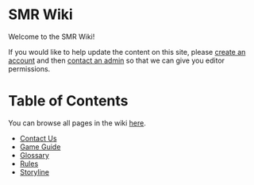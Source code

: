 <!-- TITLE: Home -->
<!-- SUBTITLE: A quick summary of Home -->

# SMR Wiki
Welcome to the SMR Wiki!

If you would like to help update the content on this site, please [create an account](login) and then [contact an admin](contact-us) so that we can give you editor permissions.

# Table of Contents
You can browse all pages in the wiki [here](all).

* [Contact Us](contact-us)
* [Game Guide](game-guide)
* [Glossary](glossary)
* [Rules](rules)
* [Storyline](storyline)